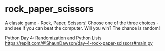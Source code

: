 # rock_paper_scissors

A classic game - Rock, Paper, Scissors! Choose one of the three choices - and see if you can beat the computer.
Will you win? The chance is random!


Python Day 4: Randomization and Python Lists
https://replit.com/@ShaunDawson/day-4-rock-paper-scissors#main.py


